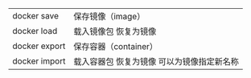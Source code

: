 |               |                                             |
| ------------- | ------------------------------------------- |
| docker save   | 保存镜像（image）                           |
| docker load   | 载入镜像包 恢复为镜像                       |
| docker export | 保存容器（container）                       |
| docker import | 载入容器包 恢复为镜像  可以为镜像指定新名称 |

